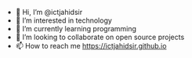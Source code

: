- 👋 Hi, I’m @ictjahidsir
- 👀 I’m interested in technology
- 🌱 I’m currently learning programming
- 💞️ I’m looking to collaborate on open source projects
- 📫 How to reach me https://ictjahidsir.github.io
